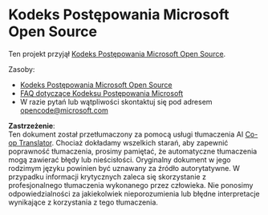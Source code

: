 <!--
CO_OP_TRANSLATOR_METADATA:
{
  "original_hash": "e8b14f0e66db374a2ada46e25fac88ae",
  "translation_date": "2025-03-26T18:29:09+00:00",
  "source_file": "CODE_OF_CONDUCT.md",
  "language_code": "pl"
}
-->
# Kodeks Postępowania Microsoft Open Source

Ten projekt przyjął [Kodeks Postępowania Microsoft Open Source](https://opensource.microsoft.com/codeofconduct/).

Zasoby:

- [Kodeks Postępowania Microsoft Open Source](https://opensource.microsoft.com/codeofconduct/)
- [FAQ dotyczące Kodeksu Postępowania Microsoft](https://opensource.microsoft.com/codeofconduct/faq/)
- W razie pytań lub wątpliwości skontaktuj się pod adresem [opencode@microsoft.com](mailto:opencode@microsoft.com)

**Zastrzeżenie**:  
Ten dokument został przetłumaczony za pomocą usługi tłumaczenia AI [Co-op Translator](https://github.com/Azure/co-op-translator). Chociaż dokładamy wszelkich starań, aby zapewnić poprawność tłumaczenia, prosimy pamiętać, że automatyczne tłumaczenia mogą zawierać błędy lub nieścisłości. Oryginalny dokument w jego rodzimym języku powinien być uznawany za źródło autorytatywne. W przypadku informacji krytycznych zaleca się skorzystanie z profesjonalnego tłumaczenia wykonanego przez człowieka. Nie ponosimy odpowiedzialności za jakiekolwiek nieporozumienia lub błędne interpretacje wynikające z korzystania z tego tłumaczenia.
